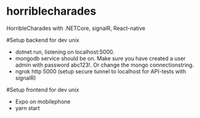 # horriblecharades

HorribleCharades with .NETCore, signalR, React-native

#Setup backend for dev
unix

* dotnet run, listening on localhost:5000.
* mongodb service should be on. Make sure you have created a user admin with password abc123!. Or change the mongo connectionstring.
* ngrok http 5000 (setup secure tunnel to localhost for API-tests with signalR)

#Setup frontend for dev
unix

* Expo on mobilephone
* yarn start
